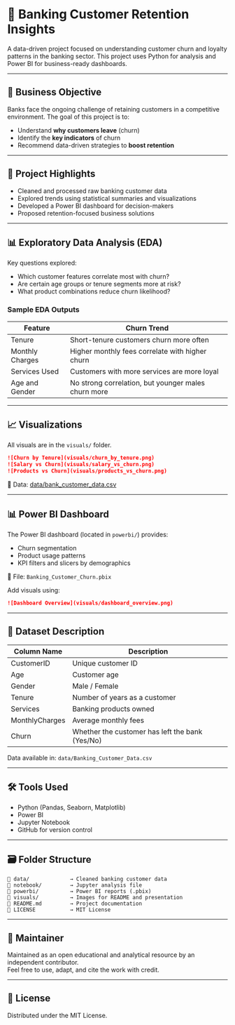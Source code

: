 
# 🏦 Banking Customer Retention Insights

A data-driven project focused on understanding customer churn and loyalty patterns in the banking sector. This project uses Python for analysis and Power BI for business-ready dashboards.

---

## 📌 Business Objective

Banks face the ongoing challenge of retaining customers in a competitive environment. The goal of this project is to:

- Understand **why customers leave** (churn)
- Identify the **key indicators** of churn
- Recommend data-driven strategies to **boost retention**

---

## 🧠 Project Highlights

- Cleaned and processed raw banking customer data
- Explored trends using statistical summaries and visualizations
- Developed a Power BI dashboard for decision-makers
- Proposed retention-focused business solutions

---

## 📊 Exploratory Data Analysis (EDA)

Key questions explored:

- Which customer features correlate most with churn?
- Are certain age groups or tenure segments more at risk?
- What product combinations reduce churn likelihood?

### Sample EDA Outputs

| Feature               | Churn Trend                                              |
|----------------------|----------------------------------------------------------|
| Tenure               | Short-tenure customers churn more often                  |
| Monthly Charges      | Higher monthly fees correlate with higher churn          |
| Services Used        | Customers with more services are more loyal              |
| Age and Gender       | No strong correlation, but younger males churn more      |

---

## 📈 Visualizations

All visuals are in the `visuals/` folder.

```markdown
![Churn by Tenure](visuals/churn_by_tenure.png)
![Salary vs Churn](visuals/salary_vs_churn.png)
![Products vs Churn](visuals/products_vs_churn.png)

```
📄 Data: [data/bank_customer_data.csv](data/bank_customer_data.csv)

---

## 📊 Power BI Dashboard

The Power BI dashboard (located in `powerbi/`) provides:
- Churn segmentation
- Product usage patterns
- KPI filters and slicers by demographics

📁 File: `Banking_Customer_Churn.pbix`

Add visuals using:

```markdown
![Dashboard Overview](visuals/dashboard_overview.png)
```

---

## 📂 Dataset Description

| Column Name     | Description                                        |
|-----------------|----------------------------------------------------|
| CustomerID      | Unique customer ID                                 |
| Age             | Customer age                                       |
| Gender          | Male / Female                                      |
| Tenure          | Number of years as a customer                      |
| Services        | Banking products owned                             |
| MonthlyCharges  | Average monthly fees                               |
| Churn           | Whether the customer has left the bank (Yes/No)    |

Data available in: `data/Banking_Customer_Data.csv`

---

## 🛠 Tools Used

- Python (Pandas, Seaborn, Matplotlib)
- Power BI
- Jupyter Notebook
- GitHub for version control

---

## 🗃 Folder Structure

```
📁 data/             → Cleaned banking customer data
📁 notebook/         → Jupyter analysis file
📁 powerbi/          → Power BI reports (.pbix)
📁 visuals/          → Images for README and presentation
📄 README.md         → Project documentation
📄 LICENSE           → MIT License
```

---

## 👤 Maintainer

Maintained as an open educational and analytical resource by an independent contributor.  
Feel free to use, adapt, and cite the work with credit.

---

## 📜 License

Distributed under the MIT License.
